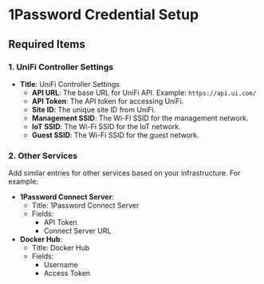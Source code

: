 # 1Password Credential Setup

## Required Items

### **1. UniFi Controller Settings**
- **Title**: UniFi Controller Settings
  - **API URL**: The base URL for UniFi API. Example: `https://api.ui.com/`
  - **API Token**: The API token for accessing UniFi.
  - **Site ID**: The unique site ID from UniFi.
  - **Management SSID**: The Wi-Fi SSID for the management network.
  - **IoT SSID**: The Wi-Fi SSID for the IoT network.
  - **Guest SSID**: The Wi-Fi SSID for the guest network.

### **2. Other Services**
Add similar entries for other services based on your infrastructure. For example:
- **1Password Connect Server**:
  - Title: 1Password Connect Server
  - Fields:
    - API Token
    - Connect Server URL
- **Docker Hub**:
  - Title: Docker Hub
  - Fields:
    - Username
    - Access Token
